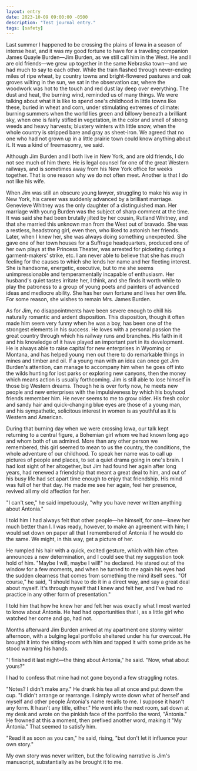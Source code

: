 ```yaml
---
layout: entry
date: 2023-10-09 09:00:00 -0500
description: "Test journal entry."
tags: [safety]
---
```


Last summer I happened to be crossing the plains of Iowa in a season of intense
heat, and it was my good fortune to have for a traveling companion James Quayle
Burden—Jim Burden, as we still call him in the West. He and I are old friends—we
grew up together in the same Nebraska town—and we had much to say to each other.
While the train flashed through never-ending miles of ripe wheat, by country
towns and bright-flowered pastures and oak groves wilting in the sun, we sat in
the observation car, where the woodwork was hot to the touch and red dust lay
deep over everything. The dust and heat, the burning wind, reminded us of many
things. We were talking about what it is like to spend one's childhood in little
towns like these, buried in wheat and corn, under stimulating extremes of
climate: burning summers when the world lies green and billowy beneath a
brilliant sky, when one is fairly stifled in vegetation, in the color and smell
of strong weeds and heavy harvests; blustery winters with little snow, when the
whole country is stripped bare and gray as sheet-iron. We agreed that no one who
had not grown up in a little prairie town could know anything about it. It was a
kind of freemasonry, we said.

Although Jim Burden and I both live in New York, and are old friends, I do not
see much of him there. He is legal counsel for one of the great Western
railways, and is sometimes away from his New York office for weeks together.
That is one reason why we do not often meet. Another is that I do not like his
wife.

When Jim was still an obscure young lawyer, struggling to make his way in New
York, his career was suddenly advanced by a brilliant marriage. Genevieve
Whitney was the only daughter of a distinguished man. Her marriage with young
Burden was the subject of sharp comment at the time. It was said she had been
brutally jilted by her cousin, Rutland Whitney, and that she married this
unknown man from the West out of bravado. She was a restless, headstrong girl,
even then, who liked to astonish her friends. Later, when I knew her, she was
always doing something unexpected. She gave one of her town houses for a
Suffrage headquarters, produced one of her own plays at the Princess Theater,
was arrested for picketing during a garment-makers' strike, etc. I am never able
to believe that she has much feeling for the causes to which she lends her name
and her fleeting interest. She is handsome, energetic, executive, but to me she
seems unimpressionable and temperamentally incapable of enthusiasm. Her
husband's quiet tastes irritate her, I think, and she finds it worth while to
play the patroness to a group of young poets and painters of advanced ideas and
mediocre ability. She has her own fortune and lives her own life. For some
reason, she wishes to remain Mrs. James Burden.

As for Jim, no disappointments have been severe enough to chill his naturally
romantic and ardent disposition. This disposition, though it often made him seem
very funny when he was a boy, has been one of the strongest elements in his
success. He loves with a personal passion the great country through which his
railway runs and branches. His faith in it and his knowledge of it have played
an important part in its development. He is always able to raise capital for new
enterprises in Wyoming or Montana, and has helped young men out there to do
remarkable things in mines and timber and oil. If a young man with an idea can
once get Jim Burden's attention, can manage to accompany him when he goes off
into the wilds hunting for lost parks or exploring new canyons, then the money
which means action is usually forthcoming. Jim is still able to lose himself in
those big Western dreams. Though he is over forty now, he meets new people and
new enterprises with the impulsiveness by which his boyhood friends remember
him. He never seems to me to grow older. His fresh color and sandy hair and
quick-changing blue eyes are those of a young man, and his sympathetic,
solicitous interest in women is as youthful as it is Western and American.

During that burning day when we were crossing Iowa, our talk kept returning to a
central figure, a Bohemian girl whom we had known long ago and whom both of us
admired. More than any other person we remembered, this girl seemed to mean to
us the country, the conditions, the whole adventure of our childhood. To speak
her name was to call up pictures of people and places, to set a quiet drama
going in one's brain. I had lost sight of her altogether, but Jim had found her
again after long years, had renewed a friendship that meant a great deal to him,
and out of his busy life had set apart time enough to enjoy that friendship. His
mind was full of her that day. He made me see her again, feel her presence,
revived all my old affection for her.

"I can't see," he said impetuously, "why you have never written anything about
Ántonia."

I told him I had always felt that other people—he himself, for one—knew her much
better than I. I was ready, however, to make an agreement with him; I would set
down on paper all that I remembered of Ántonia if he would do the same. We
might, in this way, get a picture of her.

He rumpled his hair with a quick, excited gesture, which with him often
announces a new determination, and I could see that my suggestion took hold of
him. "Maybe I will, maybe I will!" he declared. He stared out of the window for
a few moments, and when he turned to me again his eyes had the sudden clearness
that comes from something the mind itself sees. "Of course," he said, "I should
have to do it in a direct way, and say a great deal about myself. It's through
myself that I knew and felt her, and I've had no practice in any other form of
presentation."

I told him that how he knew her and felt her was exactly what I most wanted to
know about Ántonia. He had had opportunities that I, as a little girl who
watched her come and go, had not.

Months afterward Jim Burden arrived at my apartment one stormy winter afternoon,
with a bulging legal portfolio sheltered under his fur overcoat. He brought it
into the sitting-room with him and tapped it with some pride as he stood warming
his hands.

"I finished it last night—the thing about Ántonia," he said. "Now, what about
yours?"

I had to confess that mine had not gone beyond a few straggling notes.

"Notes? I didn't make any." He drank his tea all at once and put down the cup.
"I didn't arrange or rearrange. I simply wrote down what of herself and myself
and other people Ántonia's name recalls to me. I suppose it hasn't any form. It
hasn't any title, either." He went into the next room, sat down at my desk and
wrote on the pinkish face of the portfolio the word, "Ántonia." He frowned at
this a moment, then prefixed another word, making it "My Ántonia." That seemed
to satisfy him.

"Read it as soon as you can," he said, rising, "but don't let it influence your
own story."

My own story was never written, but the following narrative is Jim's manuscript,
substantially as he brought it to me.
